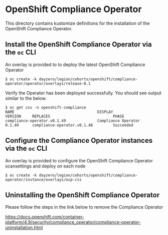 # OpenShift Compliance Operator

This directory contains kustomize definitions for the installation of the OpenShift Compliance Operator.


## Install the OpenShift Compliance Operator via the `oc` CLI
An overlay is provided to to deploy the latest OpenShift Compliance Operator

```
$ oc create -k dayzero/legion/cohorts/openshift/compliance-operator/operator/overlays/release-0.1
```


Verify the Operator has been deployed successfully. You should see output similar to the below.

```
$ oc get csv -n openshift-compliance
NAME                                     DISPLAY                                    VERSION     REPLACES                            PHASE
compliance-operator.v0.1.49              Compliance Operator                        0.1.49      compliance-operator.v0.1.48         Succeeded
```


## Configure the Compliance Operator instances via the `oc` CLI
An overlay is provided to configure the OpenShift Compliance Operator scansettings and deploy on each node

```
$ oc create -k dayzero/legion/cohorts/openshift/compliance-operator/instance/overlays/ocp-cis
```

## Uninstalling the OpenShift Compliance Operator 

Please follow the steps in the link below to remove the Compliance Operator

https://docs.openshift.com/container-platform/4.9/security/compliance_operator/compliance-operator-uninstallation.html
